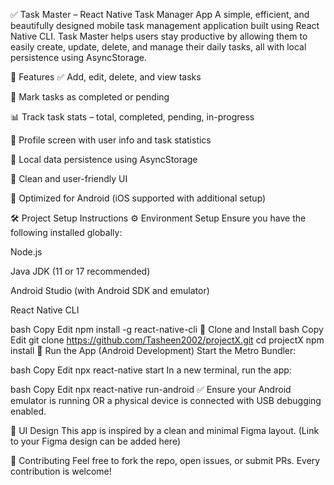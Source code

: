 ✅ Task Master – React Native Task Manager App
A simple, efficient, and beautifully designed mobile task management application built using React Native CLI. Task Master helps users stay productive by allowing them to easily create, update, delete, and manage their daily tasks, all with local persistence using AsyncStorage.

🧠 Features
✅ Add, edit, delete, and view tasks

📌 Mark tasks as completed or pending

📊 Track task stats – total, completed, pending, in-progress

🙋 Profile screen with user info and task statistics

💾 Local data persistence using AsyncStorage

🎨 Clean and user-friendly UI

📱 Optimized for Android (iOS supported with additional setup)

🛠️ Project Setup Instructions
⚙️ Environment Setup
Ensure you have the following installed globally:

Node.js

Java JDK (11 or 17 recommended)

Android Studio (with Android SDK and emulator)

React Native CLI

bash
Copy
Edit
npm install -g react-native-cli
🔧 Clone and Install
bash
Copy
Edit
git clone https://github.com/Tasheen2002/projectX.git
cd projectX
npm install
📱 Run the App (Android Development)
Start the Metro Bundler:

bash
Copy
Edit
npx react-native start
In a new terminal, run the app:

bash
Copy
Edit
npx react-native run-android
✅ Ensure your Android emulator is running OR a physical device is connected with USB debugging enabled.

🎨 UI Design
This app is inspired by a clean and minimal Figma layout.
(Link to your Figma design can be added here)

🙌 Contributing
Feel free to fork the repo, open issues, or submit PRs. Every contribution is welcome!


